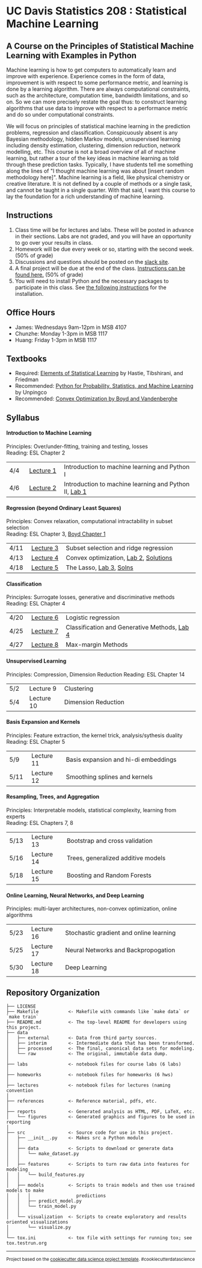 UC Davis Statistics 208 : Statistical Machine Learning
==============================

A Course on the Principles of Statistical Machine Learning with Examples in Python
-----------------------------

Machine learning is how to get computers to automatically learn and improve with experience. Experience comes in the form of data, improvement is with respect to some performance metric, and learning is done by a learning algorithm. There are always computational constraints, such as the architecture, computation time, bandwidth limitations, and so on. So we can more precisely restate the goal thus: to construct learning algorithms that use data to improve with respect to a performance metric and do so under computational constraints.

We will focus on principles of statistical machine learning in the prediction problems, regression and classification.  Conspicuously absent is any Bayesian methodology, hidden Markov models, unsupervised learning including density estimation, clustering, dimension reduction, network modelling, etc.  This course is not a broad overview of all of machine learning, but rather a tour of the key ideas in machine learning as told through these prediction tasks.  Typically, I have students tell me something along the lines of "I thought machine learning was about [insert random methodology here]".  Machine learning is a field, like physical chemistry or creative literature.  It is not defined by a couple of methods or a single task, and cannot be taught in a single quarter.  With that said, I want this course to lay the foundation for a rich understanding of machine learning.

<h2>Instructions</h2>

1. Class time will be for lectures and labs.  These will be posted in advance in their sections.  Labs are not graded, and you will have an opportunity to go over your results in class.
1. Homework will be due every week or so, starting with the second week. (50% of grade)
1. Discussions and questions should be posted on the [slack site](https://ucdsta208.slack.com).
1. A final project will be due at the end of the class.  [Instructions can be found here.](misc/final_proj.md)  (50% of grade)
1. You will need to install Python and the necessary packages to participate in this class.  See [the following instructions](lectures/lecture1/lecture1.md) for the installation.

<h2>Office Hours</h2>

- James: Wednesdays 9am-12pm in MSB 4107
- Chunzhe: Monday 1-3pm in MSB 1117
- Huang: Friday 1-3pm in MSB 1117

<h2>Textbooks</h2>

- Required: <a href="https://statweb.stanford.edu/~tibs/ElemStatLearn/">Elements of Statistical Learning</a> by Hastie, Tibshirani, and Friedman
- Recommended: <a href="http://www.springer.com/us/book/9783319307152">Python for Probability, Statistics, and Machine Learning</a> by Unpingco
- Recommended: <a href="http://stanford.edu/~boyd/cvxbook/bv_cvxbook.pdf">Convex Optimization by Boyd and Vandenberghe</a>

<h2>Syllabus</h2>

<h4>Introduction to Machine Learning</h4>

Principles: Over/under-fitting, training and testing, losses<br>
Reading: ESL Chapter 2
<table>
<tr><td width="50px">4/4</td><td width="100px"><a href="lectures/lecture1/lecture1.md">Lecture 1</a></td><td width="650px">Introduction to machine learning and Python I</td></tr>
<tr><td width="50px">4/6</td><td width="100px"><a href="lectures/lecture2/lecture2.md">Lecture 2</a></td><td width="650px">Introduction to machine learning and Python II, <a href="labs/lab1.ipynb">Lab 1</a></td></tr>
</table>

<h4>Regression (beyond Ordinary Least Squares)</h4>

Principles: Convex relaxation, computational intractability in subset selection<br>
Reading: ESL Chapter 3, [Boyd Chapter 1](http://stanford.edu/~boyd/cvxbook/bv_cvxbook.pdf)
<table>
<tr><td width="50px">4/11</td><td width="100px"><a href="lectures/lecture3/lecture3.md">Lecture 3</a></td><td width="650px">Subset selection and ridge regression</td></tr>
<tr><td width="50px">4/13</td><td width="100px"><a href="lectures/lecture4/lecture4slides.pdf">Lecture 4</a></td><td width="650px">Convex optimization, <a href="labs/lab2.ipynb">Lab 2</a>, <a href="labs/lab2-soln.ipynb">Solutions</a></td></tr>
<tr><td width="50px">4/18</td><td width="100px"><a href="lectures/lecture5/lecture5.md">Lecture 5</a></td><td width="650px">The Lasso, <a href="labs/lab3.ipynb">Lab 3</a>, <a href="labs/lab3-soln.ipynb">Solns</a></td></tr>
</table>

<h4>Classification</h4>

Principles: Surrogate losses, generative and discriminative methods<br>
Reading: ESL Chapter 4
<table>
<tr><td width="50px">4/20</td><td width="100px"><a href="lectures/lecture6/lecture6slides.pdf">Lecture 6</a></td><td width="650px">Logistic regression</td></tr>
<tr><td width="50px">4/25</td><td width="100px"><a href="lectures/lecture7/lecture7slides.pdf">Lecture 7</a></td><td width="650px">Classification and Generative Methods, <a href="labs/lab4.ipynb">Lab 4</a></td></tr>
<tr><td width="50px">4/27</td><td width="100px"><a href="lectures/lecture8/lecture8slides.pdf">Lecture 8</a></td><td width="650px">Max-margin Methods</td></tr>
</table>

<h4>Unsupervised Learning</h4>

Principles: Compression, Dimension Reduction
Reading: ESL Chapter 14
<table>
<tr><td width="50px">5/2</td><td width="100px">Lecture 9</td><td width="650px">Clustering</td></tr>
<tr><td width="50px">5/4</td><td width="100px">Lecture 10</td><td width="650px">Dimension Reduction</td></tr>
</table>

<h4>Basis Expansion and Kernels</h4>

Principles: Feature extraction, the kernel trick, analysis/sythesis duality<br>
Reading: ESL Chapter 5
<table>
<tr><td width="50px">5/9</td><td width="100px">Lecture 11</td><td width="650px">Basis expansion and hi-di embeddings</td></tr>
<tr><td width="50px">5/11</td><td width="100px">Lecture 12</td><td width="650px">Smoothing splines and kernels</td></tr>
</table>

<h4>Resampling, Trees, and Aggregation</h4>

Principles: Interpretable models, statistical complexity, learning from experts<br>
Reading: ESL Chapters 7, 8
<table>
<tr><td width="50px">5/13</td><td width="105px">Lecture 13</td><td width="650px">Bootstrap and cross validation</td></tr>
<tr><td width="50px">5/16</td><td width="105px">Lecture 14</td><td width="650px">Trees, generalized additive models</td></tr>
<tr><td width="50px">5/18</td><td width="105px">Lecture 15</td><td width="650px">Boosting and Random Forests</td></tr>
</table>

<h4>Online Learning, Neural Networks, and Deep Learning</h4>

Principles: multi-layer architectures, non-convex optimization, online algorithms
<table>
<tr><td width="50px">5/23</td><td width="100px">Lecture 16</td><td width="650px">Stochastic gradient and online learning</td></tr>
<tr><td width="50px">5/25</td><td width="100px">Lecture 17</td><td width="650px">Neural Networks and Backpropogation</td></tr>
<tr><td width="50px">5/30</td><td width="100px">Lecture 18</td><td width="650px">Deep Learning</td></tr>
</table>

Repository Organization
------------

    ├── LICENSE
    ├── Makefile           <- Makefile with commands like `make data` or `make train`
    ├── README.md          <- The top-level README for developers using this project.
    ├── data
    │   ├── external       <- Data from third party sources.
    │   ├── interim        <- Intermediate data that has been transformed.
    │   ├── processed      <- The final, canonical data sets for modeling.
    │   └── raw            <- The original, immutable data dump.
    │
    ├── labs               <- notebook files for course labs (6 labs)
    │
    ├── homeworks          <- notebook files for homeworks (6 hws)
    │
    ├── lectures           <- notebook files for lectures (naming convention 
    │
    ├── references         <- Reference material, pdfs, etc.
    │
    ├── reports            <- Generated analysis as HTML, PDF, LaTeX, etc.
    │   └── figures        <- Generated graphics and figures to be used in reporting
    │
    ├── src                <- Source code for use in this project.
    │   ├── __init__.py    <- Makes src a Python module
    │   │
    │   ├── data           <- Scripts to download or generate data
    │   │   └── make_dataset.py
    │   │
    │   ├── features       <- Scripts to turn raw data into features for modeling
    │   │   └── build_features.py
    │   │
    │   ├── models         <- Scripts to train models and then use trained models to make
    │   │   │                 predictions
    │   │   ├── predict_model.py
    │   │   └── train_model.py
    │   │
    │   └── visualization  <- Scripts to create exploratory and results oriented visualizations
    │       └── visualize.py
    │
    └── tox.ini            <- tox file with settings for running tox; see tox.testrun.org


--------

<p><small>Project based on the <a target="_blank" href="https://drivendata.github.io/cookiecutter-data-science/">cookiecutter data science project template</a>. #cookiecutterdatascience</small></p>
